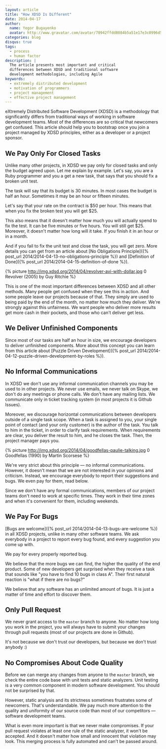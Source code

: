 ```yaml
---
layout: article
title: "How XDSD Is Different"
date: 2014-04-17
author:
  name: Yegor Bugayenko
  avatar: http://www.gravatar.com/avatar/70942ffdd8084b5a51e17e3c0996d53c?s=300
categories: blog
disqus: true
tags:
  - process
  - human factor
description: |
  The article presents most important and critical
  differences between XDSD and traditional software
  development methodologies, including Agile
keywords:
  - extremely distributed development
  - motivation of programmers
  - project management
  - effective project management
---
```


eXtremely Distributed Software Development (XDSD) is a methodology
that significantly differs from traditional ways of working
in software development teams. Most of the differences
are so critical that newcomers get confused. This article
should help you to bootstrap once you join a project managed
by XDSD principles, either as a developer or a project sponsor.

## We Pay Only For Closed Tasks

Unlike many other projects, in XDSD we pay only for closed tasks
and only the budget agreed upon. Let me explain by example. Let's say,
you are a Ruby programmer and you a get a new task, that says
that you should fix a broken unit test.

The task will say that its budget is 30 minutes. In most cases the
budget is half an hour. Sometimes it may be an hour or fifteen minutes.

Let's say that your rate on the contract is $50 per hour. This means
that when you fix the broken test you will get $25.

This also means that it doesn't matter how much you will actually
spend to fix the test. It can be five minutes or five hours. You will
still get $25. Moreover, it doesn't matter how long will it take. If you
finish it in an hour or in a month.

And if you fail to fix the unit test and close the task, you will get zero.
More details you can get from an article about
[No Obligations Principle]({% post_url 2014/2014-04-13-no-obligations-principle %})
and
[Definition of Done]({% post_url 2014/2014-04-15-definition-of-done %}).

{% picture http://img.xdsd.org/2014/04/revolver-avi-with-dollar.jpg 0 Revolver (2005) by Guy Ritchie %}

This is one of the most important differences between XDSD and
all other methods. Many people get confused when they see this
in action. And some people leave our projects because of that. They
simply are used to being paid by the end of the month, no matter how much
they deliver. We're strongly against this unfairness. We want
people who deliver more results get more cash in their pockets, and
those who can't deliver get less.

## We Deliver Unfinished Components

Since most of our tasks are half an hour in size, we encourage
developers to deliver unfinished components. More about this
concept you can learn from this article about
[Puzzle Driven Development]({% post_url 2014/2014-04-12-puzzle-driven-development-by-roles %}).

## No Informal Communications

In XDSD we don't use any informal communication channels you may
be used to in other projects. We never use emails, we never talk
on Skype, we don't do any meetings or phone calls. We don't have
any mailing lists. We communicate only in ticket tracking system (in most
projects it is Github Issues).

Moreover, we discourage horizontal communications between developers
outside of a single task scope. When a task is assigned to you, your
single point of contact (and your only customer) is the author
of the task. You talk to him in the ticket,
in order to clarify task requirements.
When requirements are clear, you deliver the result to him, and
he closes the task. Then, the project manager pays you.

{% picture http://img.xdsd.org/2014/04/goodfellas-paulie-talking.jpg 0 Goodfellas (1990) by Martin Scorsese %}

We're very strict about this principle &mdash; no informal communications.
However, it doesn't mean that
we are not interested in your opinions and criticism. Instead,
we encourage everybody to report their suggestions and
bugs. We even pay for them, read below.

Since we don't have any formal communications, members of
our project teams don't need to work at specific times. They work
in their time zones and when it's convenient for them, including
weekends.

## We Pay For Bugs

[Bugs are welcome]({% post_url 2014/2014-04-13-bugs-are-welcome %})
in all XDSD projects, unlike in many other software teams. We ask
everybody in a project to report every bug found, and every
suggestion you come up with.

We pay for every properly reported bug.

We believe that the more bugs we can find, the higher the quality
of the end product. Some of new developers get surprised when
they receive a task that sounds like "you have to find 10 bugs in class A".
Their first natural reaction is "what if there are no bugs?"

We believe that any software has an unlimited amount of bugs. It is
just a matter of time and effort to discover them.

## Only Pull Request

We never grant access to the `master` branch to anyone. No matter
how long you work in the project, you will always have to
submit your changes through pull requests (most of our projects
are done in Github).

It's not because we don't trust our developers, but because
we don't trust anybody :)

## No Compromises About Code Quality

Before we can merge any changes from anyone to the `master`
branch, we check the entire code base with unit tests
and static analyzers. Unit testing is a very common component
in modern software development. You should not be surprised by that.

However, static analysis and its strictness sometimes frustrates
some of newcomers. That's understandable. We pay much more
attention to the quality and uniformity of our source code than most
of our competitors &mdash; software development teams.

What is even more important is that we never make compromises. If
your pull request violates at least one rule of the static analyzer,
it won't be accepted. And it doesn't matter how small and innocent
that violation may look. This merging process is fully automated
and can't be passed around.
